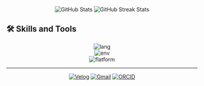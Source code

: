 <div align="center">
<img src="https://github-readme-stats.vercel.app/api?username=samuelitis&show_icons=true&hide=contribs,prs&count_private=true&include_all_commits=true" alt="GitHub Stats" />
<img src="https://github-readme-streak-stats.herokuapp.com/?user=samuelitis&hide_border=true" alt="GitHub Streak Stats" />
</div>

## 🛠️ Skills and Tools

<div align="center">
<img src="https://skillicons.dev/icons?i=python,matlab,java&theme=dark" alt="lang"/>
</div><div align="center">
<img src="https://skillicons.dev/icons?i=vscode,androidstudio,docker&theme=dark" alt="env"/>
</div><div align="center">
<img src="https://skillicons.dev/icons?i=tensorflow,pytorch,fastapi&theme=dark" alt="flatform"/>
</div>

---

<div align="center">
<a href="https://velog.io/@samuelitis/posts"><img src="https://img.shields.io/badge/Velog-20C997?style=for-the-badge&logo=Velog&logoColor=white" alt="Velog"/></a>
<a href="mailto:sadlock8933@gmail.com"><img src="https://img.shields.io/badge/Gmail-EA4335?style=for-the-badge&logo=Gmail&logoColor=white" alt="Gmail"/></a>
<a href="https://orcid.org/0009-0001-6258-6583"><img src="https://img.shields.io/badge/ORCID-A6CE39?style=for-the-badge&logo=ORCID&logoColor=white" alt="ORCID"/></a>
</div>

